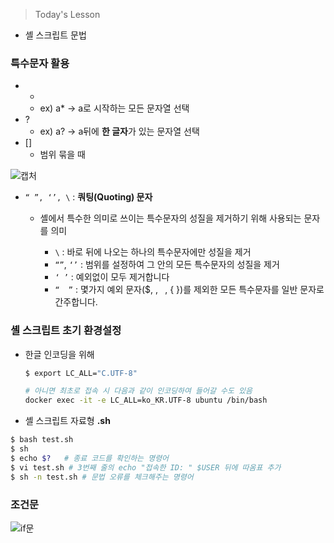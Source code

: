 >Today's Lesson
- 셸 스크립트 문법

### 특수문자 활용

- *
  - ex) a* -> a로 시작하는 모든 문자열 선택
- ?
  - ex) a? -> a뒤에 **한 글자**가 있는 문자열 선택
- []
  - 범위 묶을 때


![캡처](https://github.com/user-attachments/assets/a26cf537-55b0-4fe1-8914-323ef1d5c691)
- `“ ”, ‘’, \` : **쿼팅(Quoting) 문자** 
  - 셸에서 특수한 의미로 쓰이는 특수문자의 성질을 제거하기 위해 사용되는 문자를 의미
        
    - `\` : 바로 뒤에 나오는 하나의 특수문자에만 성질을 제거
    - `“”`, `‘’` : 범위를 설정하여 그 안의 모든 특수문자의 성질을 제거
    - `‘ ’` : 예외없이 모두 제거합니다
    - `“  ”` : 몇가지 예외 문자($, \, ` `, { })를 제외한 모든 특수문자를 일반 문자로 간주합니다.
   

### 셸 스크립트 초기 환경설정
- 한글 인코딩을 위해
  ```bash
  $ export LC_ALL="C.UTF-8"

  # 아니면 최초로 접속 시 다음과 같이 인코딩하여 들어갈 수도 있음
  docker exec -it -e LC_ALL=ko_KR.UTF-8 ubuntu /bin/bash
  ```
  
- 셸 스크립트 자료형 **.sh**
```bash
$ bash test.sh
$ sh 
$ echo $?   # 종료 코드를 확인하는 명령어
$ vi test.sh # 3번째 줄의 echo "접속한 ID: " $USER 뒤에 따옴표 추가
$ sh -n test.sh # 문법 오류를 체크해주는 명령어
```

### 조건문
![if문](https://github.com/user-attachments/assets/c538b658-9bc3-4d23-a4f0-e7ef1dc838d7)


